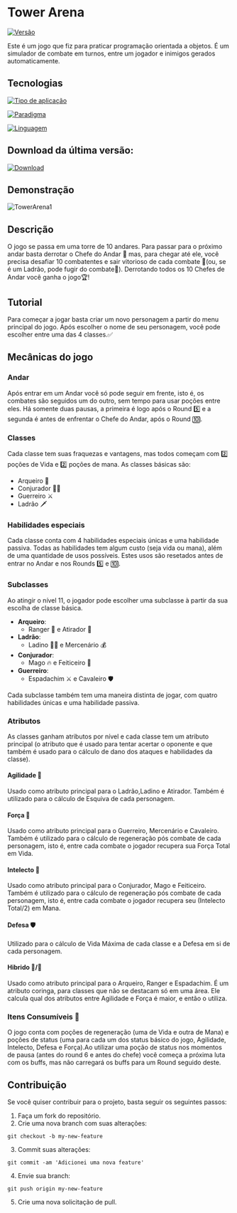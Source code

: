 # Tower Arena
[![Versão](https://img.shields.io/badge/vers%C3%A3o-0.3.0-brightgreen.svg)](https://github.com/user/repo/releases)

Este é um jogo que fiz para praticar programação orientada a objetos. É um simulador de combate em turnos, entre um jogador e inimigos gerados automaticamente. 

## Tecnologias
[![Tipo de aplicação](https://img.shields.io/badge/aplica%C3%A7%C3%A3o-console-blue.svg)](#)

[![Paradigma](https://img.shields.io/badge/paradigma-POO-blue.svg)](#)

[![Linguagem](https://img.shields.io/badge/linguagem-C%23-brightgreen.svg)](https://docs.microsoft.com/pt-br/dotnet/csharp/)

## Download da última versão:
[![Download](https://img.shields.io/badge/Download-drive-brightgreen.svg)](https://drive.google.com/file/d/1qmMp5Gq0KjfKH-aP56b0T7cDfdVqUJKZ/view?usp=share_link)

## Demonstração
![TowerArena1](https://media.giphy.com/media/Ql7b2JUi8Hp9UsM5jH/giphy.gif)

## Descrição
O jogo se passa em uma torre de 10 andares. Para passar para o próximo andar basta derrotar o Chefe do Andar 👺
mas, para chegar até ele, você precisa desafiar 10 combatentes e sair vitorioso de cada combate 👊(ou, se é um Ladrão, pode fugir do combate🏃). Derrotando todos os 10 Chefes de Andar você ganha o jogo🏆!

## Tutorial
Para começar a jogar basta criar um novo personagem a partir do menu principal do jogo. Após escolher o nome de seu personagem, você pode escolher entre uma das 4 classes.✅ 

## Mecânicas do jogo
### Andar
 Após entrar em um Andar você só pode seguir em frente, isto é, os combates são seguidos um do outro, sem tempo para usar poções entre eles. Há somente duas pausas, a primeira é logo após o Round 5️⃣ e a segunda é antes de enfrentar o Chefe do Andar, após o Round 🔟. 
### Classes
Cada classe tem suas fraquezas e vantagens, mas todos começam com 2️⃣ poções de Vida e 2️⃣ poções de mana.
As classes básicas são: 
- Arqueiro 🏹 
- Conjurador 🧙‍♂️ 
- Guerreiro ⚔️
- Ladrão 🗡️

### Habilidades especiais
Cada classe conta com 4 habilidades especiais únicas e uma habilidade passiva. Todas as habilidades tem algum custo (seja vida ou mana), além de uma quantidade de usos possíveis. Estes usos são resetados antes de entrar no Andar e nos Rounds 5️⃣ e 🔟.

### Subclasses
Ao atingir o nível 11, o jogador pode escolher uma subclasse à partir da sua escolha de classe básica.
- **Arqueiro**: 
    - Ranger 🐺 e Atirador 🎯
- **Ladrão**:
    - Ladino 🐱‍👤 e Mercenário 💰
- **Conjurador**:
    - Mago 🔥 e Feiticeiro 👿 
- **Guerreiro**:
    - Espadachim ⚔ e Cavaleiro 🛡️ 


Cada subclasse também tem uma maneira distinta de jogar, com quatro habilidades únicas e uma habilidade passiva. 

### Atributos
As classes ganham atributos por nível e cada classe tem um atributo principal (o atributo que é usado para tentar acertar o oponente e que também é usado para o cálculo de dano dos ataques e habilidades da classe).

#### Agilidade 💨
Usado como atributo principal para o Ladrão,Ladino e Atirador.
Também é utilizado para o cálculo de Esquiva de cada personagem.

#### Força 💪
Usado como atributo principal para o Guerreiro, Mercenário e Cavaleiro.
Também é utilizado para o cálculo de regeneração pós combate de cada personagem, isto é, entre cada combate o jogador recupera sua Força Total em Vida.

#### Intelecto 🧠
Usado como atributo principal para o Conjurador, Mago e Feiticeiro.
Também é utilizado para o cálculo de regeneração pós combate de cada personagem, isto é, entre cada combate o jogador recupera seu (Intelecto Total/2) em Mana.

#### Defesa 🛡
Utilizado para o cálculo de Vida Máxima de cada classe e a Defesa em si de cada personagem.

#### Hibrido 💨/💪
Usado como atributo principal para o Arqueiro, Ranger e Espadachim.
É um atributo coringa, para classes que não se destacam só em uma área. Ele calcula qual dos atributos entre Agilidade e Força é maior, e então o utiliza. 

### Itens Consumíveis 🧪
O jogo conta com poções de regeneração (uma de Vida e outra de Mana) e poções de status (uma para cada um dos status básico do jogo,  Agilidade, Intelecto, Defesa e Força).Ao utilizar uma poção de status nos momentos de pausa (antes do round 6 e antes do chefe) você começa a próxima luta com os buffs, mas não carregará os buffs para um Round seguido deste.

## Contribuição

Se você quiser contribuir para o projeto, basta seguir os seguintes passos:

1. Faça um fork do repositório.
2. Crie uma nova branch com suas alterações: 
```
git checkout -b my-new-feature
```
3. Commit suas alterações: 
```
git commit -am 'Adicionei uma nova feature'
```
4. Envie sua branch: 
```
git push origin my-new-feature
```
5. Crie uma nova solicitação de pull.

